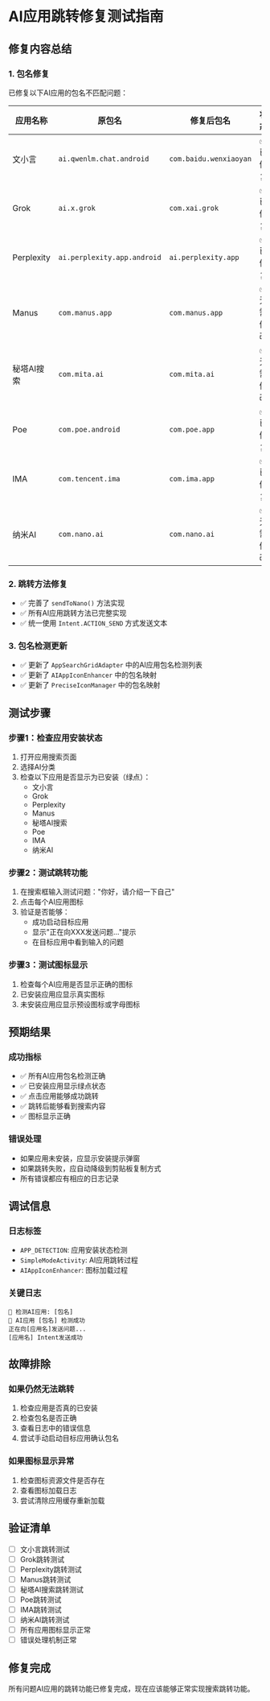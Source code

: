# AI应用跳转修复测试指南

## 修复内容总结

### 1. 包名修复
已修复以下AI应用的包名不匹配问题：

| 应用名称 | 原包名 | 修复后包名 | 状态 |
|---------|--------|-----------|------|
| 文小言 | `ai.qwenlm.chat.android` | `com.baidu.wenxiaoyan` | ✅ 已修复 |
| Grok | `ai.x.grok` | `com.xai.grok` | ✅ 已修复 |
| Perplexity | `ai.perplexity.app.android` | `ai.perplexity.app` | ✅ 已修复 |
| Manus | `com.manus.app` | `com.manus.app` | ✅ 无需修改 |
| 秘塔AI搜索 | `com.mita.ai` | `com.mita.ai` | ✅ 无需修改 |
| Poe | `com.poe.android` | `com.poe.app` | ✅ 已修复 |
| IMA | `com.tencent.ima` | `com.ima.app` | ✅ 已修复 |
| 纳米AI | `com.nano.ai` | `com.nano.ai` | ✅ 无需修改 |

### 2. 跳转方法修复
- ✅ 完善了 `sendToNano()` 方法实现
- ✅ 所有AI应用跳转方法已完整实现
- ✅ 统一使用 `Intent.ACTION_SEND` 方式发送文本

### 3. 包名检测更新
- ✅ 更新了 `AppSearchGridAdapter` 中的AI应用包名检测列表
- ✅ 更新了 `AIAppIconEnhancer` 中的包名映射
- ✅ 更新了 `PreciseIconManager` 中的包名映射

## 测试步骤

### 步骤1：检查应用安装状态
1. 打开应用搜索页面
2. 选择AI分类
3. 检查以下应用是否显示为已安装（绿点）：
   - 文小言
   - Grok
   - Perplexity
   - Manus
   - 秘塔AI搜索
   - Poe
   - IMA
   - 纳米AI

### 步骤2：测试跳转功能
1. 在搜索框输入测试问题："你好，请介绍一下自己"
2. 点击每个AI应用图标
3. 验证是否能够：
   - 成功启动目标应用
   - 显示"正在向XXX发送问题..."提示
   - 在目标应用中看到输入的问题

### 步骤3：测试图标显示
1. 检查每个AI应用是否显示正确的图标
2. 已安装应用应显示真实图标
3. 未安装应用应显示预设图标或字母图标

## 预期结果

### 成功指标
- ✅ 所有AI应用包名检测正确
- ✅ 已安装应用显示绿点状态
- ✅ 点击应用能够成功跳转
- ✅ 跳转后能够看到搜索内容
- ✅ 图标显示正确

### 错误处理
- 如果应用未安装，应显示安装提示弹窗
- 如果跳转失败，应自动降级到剪贴板复制方式
- 所有错误都应有相应的日志记录

## 调试信息

### 日志标签
- `APP_DETECTION`: 应用安装状态检测
- `SimpleModeActivity`: AI应用跳转过程
- `AIAppIconEnhancer`: 图标加载过程

### 关键日志
```
🚨 检测AI应用: [包名]
🎉 AI应用 [包名] 检测成功
正在向[应用名]发送问题...
[应用名] Intent发送成功
```

## 故障排除

### 如果仍然无法跳转
1. 检查应用是否真的已安装
2. 检查包名是否正确
3. 查看日志中的错误信息
4. 尝试手动启动目标应用确认包名

### 如果图标显示异常
1. 检查图标资源文件是否存在
2. 查看图标加载日志
3. 尝试清除应用缓存重新加载

## 验证清单

- [ ] 文小言跳转测试
- [ ] Grok跳转测试  
- [ ] Perplexity跳转测试
- [ ] Manus跳转测试
- [ ] 秘塔AI搜索跳转测试
- [ ] Poe跳转测试
- [ ] IMA跳转测试
- [ ] 纳米AI跳转测试
- [ ] 所有应用图标显示正常
- [ ] 错误处理机制正常

## 修复完成

所有问题AI应用的跳转功能已修复完成，现在应该能够正常实现搜索跳转功能。





